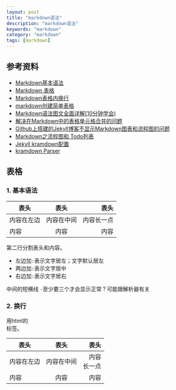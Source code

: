 ```yaml
---
layout: post
title: "markdown语法"
description: "markdown语法"
keywords: "markdown"
category: "markdown"
tags: [markdown]
---
```


## 参考资料
- [Markdown基本语法](https://www.jianshu.com/p/191d1e21f7ed)
- [Markdown 表格](https://www.runoob.com/markdown/md-table.html)
- [Markdown表格内换行](https://www.jianshu.com/p/d0c0dfe5c866)
- [markdown创建简单表格](https://www.jianshu.com/p/74b6ebcac2cb)
- [Markdown语法图文全面详解(10分钟学会)](https://mp.weixin.qq.com/s?__biz=MzIwMzYwMTk1NA%3D%3D&mid=2247489234&idx=1&sn=c6de4582a1400af22e0908f05a8870bc)
- [解决在Markdown中的表格单元格合并的问题](https://3nice.cc/2018/10/01/markdowntable/)
- [Github上搭建的Jekyll博客不显示Markdown图表和流程图的问题](https://segmentfault.com/q/1010000011361671)
- [Markdown之流程图和 Todo列表](https://cloud.tencent.com/developer/article/1451151)
- [Jekyll kramdown配置](https://yq.aliyun.com/articles/25449)
- [kramdown Parser](https://kramdown.gettalong.org/parser/kramdown.html)

## 表格

### 1. 基本语法

|表头|表头|表头|
|---|:---:|---:|
|内容在左边|内容在中间|内容长一点|
|内容|内容|内容|

第二行分割表头和内容。
- 左边加`:`表示文字居左；文字默认居左
- 两边加`:`表示文字居中
- 右边加`:`表示文字居右

中间的短横线 `-`至少要三个才会显示正常？可能跟解析器有关

### 2. 换行
用html的<br>标签。

|表头|表头|表头|
|---|:---:|---:|
|内容在左边|内容在中间|内容<br>长一点|
|内容|内容|内容|


